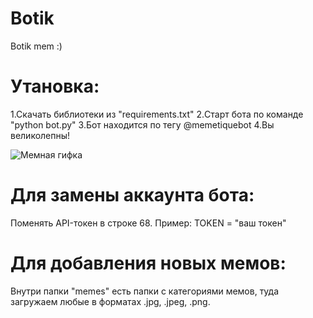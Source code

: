 # Botik
Botik mem :)

# Утановка:
1.Скачать библиотеки из "requirements.txt"
2.Старт бота по команде "python bot.py"
3.Бот находится по тегу @memetiquebot
4.Вы великолепны!

![Мемная гифка]([https://media.giphy.com/media/ID-гифки/giphy.gif](https://media4.giphy.com/media/v1.Y2lkPTc5MGI3NjExMWdscjJpYWp4dnRhbjhmcTJlY29ibHk4cnJ1dndycnZhM3p0MnlwaiZlcD12MV9pbnRlcm5hbF9naWZfYnlfaWQmY3Q9Zw/V1dH38rUl9yX7xU8nh/giphy.gif))

# Для замены аккаунта бота:
Поменять API-токен в строке 68.
Пример: TOKEN = "ваш токен" 

# Для добавления новых мемов: 
Внутри папки "memes" есть папки с категориями мемов, туда загружаем любые в форматах .jpg, .jpeg, .png.

